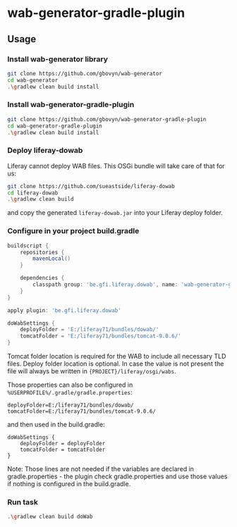 # wab-generator-gradle-plugin

## Usage

### Install wab-generator library

```sh
git clone https://github.com/gbovyn/wab-generator
cd wab-generator
.\gradlew clean build install
```

### Install wab-generator-gradle-plugin

```sh
git clone https://github.com/gbovyn/wab-generator-gradle-plugin
cd wab-generator-gradle-plugin
.\gradlew clean build install
```

### Deploy liferay-dowab

Liferay cannot deploy WAB files. This OSGi bundle will take care of that for us:

```sh
git clone https://github.com/sueastside/liferay-dowab
cd liferay-dowab
.\gradlew clean build
```
and copy the generated `liferay-dowab.jar` into your Liferay deploy folder.

### Configure in your project build.gradle

```groovy
buildscript {
	repositories {
		mavenLocal()
	}

	dependencies {
		classpath group: 'be.gfi.liferay.dowab', name: 'wab-generator-gradle-plugin', version: '1.0-SNAPSHOT'
	}
}

apply plugin: 'be.gfi.liferay.dowab'

doWabSettings {
	deployFolder = 'E:/liferay71/bundles/dowab/'
	tomcatFolder = 'E:/liferay71/bundles/tomcat-9.0.6/'
}
```

Tomcat folder location is required for the WAB to include all necessary TLD files.
Deploy folder location is optional. In case the value is not present the file will always be written in `{PROJECT}/liferay/osgi/wabs`.

Those properties can also be configured in `%USERPROFILE%/.gradle/gradle.properties`:

```
deployFolder=E:/liferay71/bundles/dowab/
tomcatFolder=E:/liferay71/bundles/tomcat-9.0.6/
```
and then used in the build.gradle:
```
doWabSettings {
	deployFolder = deployFolder
	tomcatFolder = tomcatFolder
}
```
Note: Those lines are not needed if the variables are declared in gradle.properties - the plugin check gradle.properties and use those values if nothing is configured in the build.gradle.

### Run task

```sh
.\gradlew clean build doWab
```
